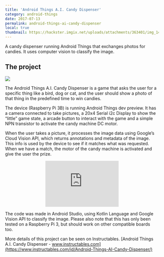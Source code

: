 ```yaml
---
title: 'Android Things A.I. Candy Dispenser'
category: android-things
date: 2017-07-13
permalink: android-things-ai-candy-dispenser
local: true
thumbnail: https://hackster.imgix.net/uploads/attachments/363401/img_1401_Q9mD9SWA6y.JPG?auto=compress%2Cformat&w=900&h=675&fit=min
---
```


A candy dispenser running Android Things that exchanges photos for candies. It uses computer vision to classify the image.

## The project

![](https://cdn-images-1.medium.com/max/2000/1*W5Kn-_E7kT8JvfQ1fShykw.jpeg)

The Android Things A.I. Candy Dispenser is a game that asks the user for a specific thing like a bird, dog or cat, and the user should show a photo of that thing in the predefined time to win candies.

The device (Raspberry Pi 3B) is running Android Things dev preview. It has a camera connected to take pictures, a 20x4 Serial i2c Display to show the “little” game state, a arcade button to interact with the game and a simple NPN transistor to activate the candy machine DC motor.

When the user takes a picture, it processes the image data using Google’s Cloud Vision API, which returns annotations and metadata of the image. This info is used by the device to see if it matches what was requested. When we have a match, the motor of the candy machine is activated and give the user the prize.

<center><iframe width="240" src="https://www.youtube.com/embed/l4PqBV_XywY" frameborder="0" allowfullscreen></iframe></center>

The code was made in Android Studio, using Kotlin Language and Google Vision API to classify the image. Please also note that this has only been tested on a Raspberry Pi 3, but should work on other compatible boards too.

More details of this project can be seen on Instructables. [Android Things A.I. Candy Dispenser - www.instructables.com](https://www.instructables.com/id/Android-Things-AI-Candy-Dispenser/)
